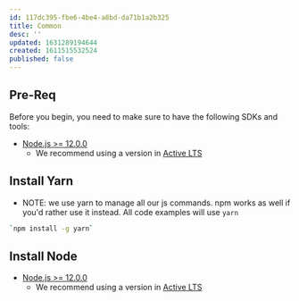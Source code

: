 ```yaml
---
id: 117dc395-fbe6-4be4-a8bd-da71b1a2b325
title: Common
desc: ''
updated: 1631289194644
created: 1611515532524
published: false
---
```


## Pre-Req

Before you begin, you need to make sure to have the following SDKs and tools:

- [Node.js >= 12.0.0](https://nodejs.org/download/release/latest-v10.x/)
  - We recommend using a version in [Active LTS](https://nodejs.org/en/about/releases/)

## Install Yarn

- NOTE: we use yarn to manage all our js commands. npm works as well if you'd rather use it instead. All code examples will use `yarn`
```sh
`npm install -g yarn`
```

## Install Node

- [Node.js >= 12.0.0](https://nodejs.org/download/release/latest-v10.x/)
  - We recommend using a version in [Active LTS](https://nodejs.org/en/about/releases/)

##